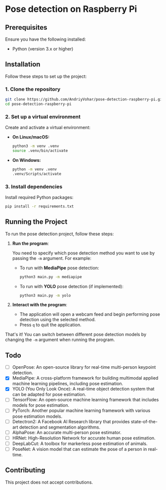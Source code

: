 # Pose detection on Raspberry Pi


## Prerequisites

Ensure you have the following installed:  
- Python (version 3.x or higher)

## Installation

Follow these steps to set up the project:

### 1. Clone the repository
```bash
git clone https://github.com/AndriyVohar/pose-detection-raspberry-pi.git
cd pose-detection-raspberry-pi
```

### 2. Set up a virtual environment
Create and activate a virtual environment:  

- **On Linux/macOS:**
  ```bash
  python3 -m venv .venv
  source .venv/bin/activate
  ```

- **On Windows:**
  ```bash
  python -m venv .venv
  .venv/Scripts/activate
  ```

### 3. Install dependencies
Install required Python packages:  
```bash
pip install -r requirements.txt
```

## Running the Project

To run the pose detection project, follow these steps:

1. **Run the program**:

   You need to specify which pose detection method you want to use by passing the `-m` argument. For example:

   - To run with **MediaPipe** pose detection:
     ```bash
     python3 main.py -m mediapipe
     ```

   - To run with **YOLO** pose detection (if implemented):
     ```bash
     python3 main.py -m yolo
     ```

2. **Interact with the program**:

   - The application will open a webcam feed and begin performing pose detection using the selected method.
   - Press `q` to quit the application.

That's it! You can switch between different pose detection models by changing the `-m` argument when running the program.


## Todo
- [ ] OpenPose: An open-source library for real-time multi-person keypoint detection.
- [X] MediaPipe: A cross-platform framework for building multimodal applied machine learning pipelines, including pose estimation.
- [X] YOLO (You Only Look Once): A real-time object detection system that can be adapted for pose estimation.
- [ ] TensorFlow: An open-source machine learning framework that includes models for pose estimation.
- [ ] PyTorch: Another popular machine learning framework with various pose estimation models.
- [ ] Detectron2: A Facebook AI Research library that provides state-of-the-art detection and segmentation algorithms.
- [ ] AlphaPose: An accurate multi-person pose estimator.
- [ ] HRNet: High-Resolution Network for accurate human pose estimation.
- [ ] DeepLabCut: A toolbox for markerless pose estimation of animals.
- [ ] PoseNet: A vision model that can estimate the pose of a person in real-time.

## Contributing
This project does not accept contributions.